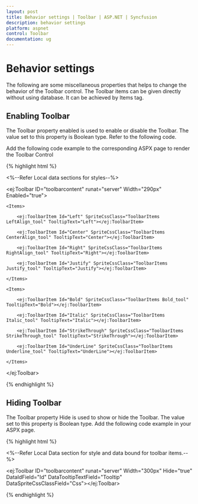 ```yaml
---
layout: post
title: Behavior settings | Toolbar | ASP.NET | Syncfusion
description: behavior settings
platform: aspnet
control: Toolbar
documentation: ug
---
```


# Behavior settings

The following are some miscellaneous properties that helps to change the behavior of the Toolbar control. The Toolbar items can be given directly without using database. It can be achieved by Items tag.

## Enabling Toolbar

The Toolbar property enabled is used to enable or disable the Toolbar. The value set to this property is Boolean type. Refer to the following code.

Add the following code example to the corresponding ASPX page to render the Toolbar Control

{% highlight html %}

<%--Refer Local data sections for styles--%>

<ej:Toolbar ID="toolbarcontent" runat="server" Width="290px" Enabled="true">

	<Items>

		<ej:ToolbarItem Id="Left" SpriteCssClass="ToolbarItems LeftAlign_tool" TooltipText="Left"></ej:ToolbarItem>

		<ej:ToolbarItem Id="Center" SpriteCssClass="ToolbarItems CenterAlign_tool" TooltipText="Center"></ej:ToolbarItem>

		<ej:ToolbarItem Id="Right" SpriteCssClass="ToolbarItems RightAlign_tool" TooltipText="Right"></ej:ToolbarItem>

		<ej:ToolbarItem Id="Justify" SpriteCssClass="ToolbarItems Justify_tool" TooltipText="Justify"></ej:ToolbarItem>

	</Items>

	<Items>

		<ej:ToolbarItem Id="Bold" SpriteCssClass="ToolbarItems Bold_tool" TooltipText="Bold"></ej:ToolbarItem>

		<ej:ToolbarItem Id="Italic" SpriteCssClass="ToolbarItems Italic_tool" TooltipText="Italic"></ej:ToolbarItem>

		<ej:ToolbarItem Id="StrikeThrough" SpriteCssClass="ToolbarItems StrikeThrough_tool" TooltipText="StrikeThrough"></ej:ToolbarItem>

		<ej:ToolbarItem Id="UnderLine" SpriteCssClass="ToolbarItems Underline_tool" TooltipText="UnderLine"></ej:ToolbarItem>

	</Items>

</ej:Toolbar>

{% endhighlight %}



## Hiding Toolbar 

The Toolbar property Hide is used to show or hide the Toolbar. The value set to this property is Boolean type.  Add the following code example in your ASPX page.



{% highlight html %}

<%--Refer Local Data section for style and data bound for toolbar items.--%>

<ej:Toolbar ID="toolbarcontent" runat="server" Width="300px" Hide="true" DataIdField="Id" DataTooltipTextField="Tooltip" DataSpriteCssClassField="Css"></ej:Toolbar>

{% endhighlight %}



